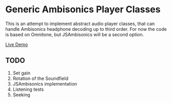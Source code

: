 Generic Ambisonics Player Classes
=================================

This is an attempt to implement abstract audio player classes, that can handle Ambisonics headphone decoding up to third order. For now the code is based on Omnitone, but JSAmbisonics will be a second option.

[Live Demo](https://players.aplattform.net/)

TODO
----

1. Set gain
2. Rotation of the Soundfield
3. JSAmbisonics implementation
4. Listening tests
5. Seeking
